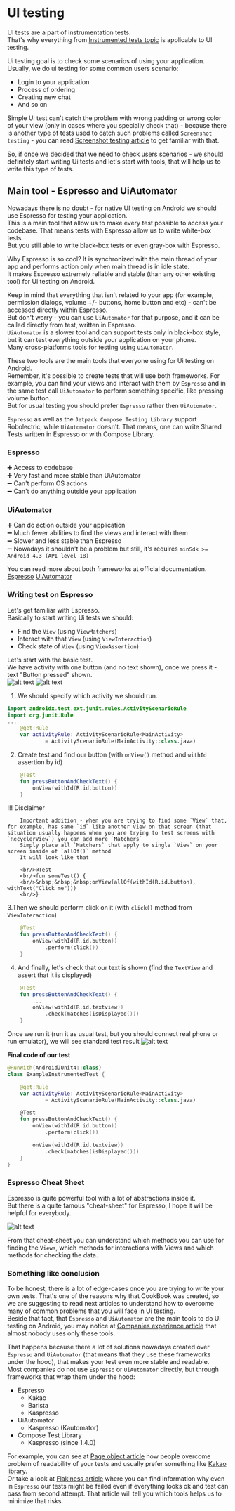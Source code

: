 # UI testing

UI tests are a part of instrumentation tests. <br/>
That's why everything from [Instrumented tests topic](https://android-ui-testing.github.io/Cookbook/basics/instrumented_testing_basics/) is applicable to UI testing.

Ui testing goal is to check some scenarios of using your application.<br/>
Usually, we do ui testing for some common users scenario:

* Login to your application
* Process of ordering 
* Creating new chat 
* And so on

Simple Ui test can't catch the problem with wrong padding or wrong color of your view (only in cases where you specially check that) - because there is another type of tests used to catch such problems called `Screenshot testing` - you can read [Screenshot testing article](https://android-ui-testing.github.io/Cookbook/basics/screenshot_testing/) to get familiar with that.<br/>

So, if once we decided that we need to check users scenarios - we should definitely start writing Ui tests and let's start with tools, that will help us to write this type of tests.

## Main tool - Espresso and UiAutomator

Nowadays there is no doubt - for native UI testing on Android we should use Espresso for testing your application.
<br/>This is a main tool that allow us to make every test possible to access your codebase. That means tests with Espresso allow us to write white-box tests.
<br/>But you still able to write black-box tests or even gray-box with Espresso.

Why Espresso is so cool? It is synchronized with the main thread of your app and performs action only when main thread is in idle state.
<br/>It makes Espresso extremely reliable and stable (than any other existing tool) for Ui testing on Android.

Keep in mind that everything that isn't related to your app (for example, permission dialogs, volume +/- buttons, home button and etc) - can't be accessed directly within Espresso.
<br/>But don't worry - you can use `UiAutomator` for that purpose, and it can be called directly from test, written in Espresso.
<br/>`UiAutomator` is a slower tool and can support tests only in black-box style, but it can test everything outside your application on your phone.
<br/>Many cross-platforms tools for testing using `UiAutomator`.

These two tools are the main tools that everyone using for Ui testing on Android. <br/>
Remember, it's possible to create tests that will use both frameworks. For example, you can find your views and interact with them by `Espresso` and in the same test call `UiAutomator` to perform something specific, like pressing volume button. <br/>
But for usual testing you should prefer `Espresso` rather then `UiAutomator`. 

`Espresso` as well as the `Jetpack Compose Testing Library` support Robolectric, while `UiAutomator` doesn't.
That means, one can write Shared Tests written in Espresso or with Compose Library.

### Espresso

➕ Access to codebase <br/>
➕ Very fast and more stable than UiAutomator <br/>
➖ Can't perform OS actions <br/>
➖ Can't do anything outside your application <br/>

### UiAutomator

➕ Can do action outside your application <br/>
➖ Much fewer abilities to find the views and interact with them <br/>
➖ Slower and less stable than Espresso <br/>
➖ Nowadays it shouldn't be a problem but still, it's requires `minSdk >= Android 4.3 (API level 18)` <br/>

You can read more about both frameworks at official documentation. [Espresso](https://developer.android.com/training/testing/espresso) [UiAutomator](https://developer.android.com/training/testing/ui-automator) 

### Writing test on Espresso

Let's get familiar with Espresso.
<br/>Basically to start writing Ui tests we should:

* Find the `View` (using `ViewMatchers`)
* Interact with that `View` (using `ViewInteraction`)
* Check state of `View` (using `ViewAssertion`)

Let's start with the basic test.
<br/>We have activity with one button (and no text shown), once we press it - text "Button pressed" shown.<br/>
![alt text](../images/ui_testing/ui_testing_button.png "First state") ![alt text](../images/ui_testing/ui_testing_button_clicked.png "Second state")<br/>
1. We should specify which activity we should run.
```kotlin
import androidx.test.ext.junit.rules.ActivityScenarioRule
import org.junit.Rule
...
    @get:Rule
    var activityRule: ActivityScenarioRule<MainActivity>
            = ActivityScenarioRule(MainActivity::class.java)
```
2. Create test and find our button (with `onView()` method and `withId` assertion by id)
```kotlin
    @Test
    fun pressButtonAndCheckText() {
        onView(withId(R.id.button))
    }
```

!!! Disclaimer

        Important addition - when you are trying to find some `View` that, for example, has same `id` like another View on that screen (that situation usually happens when you are trying to test screens with `RecyclerView`) you can add more `Matchers`
        Simply place all `Matchers` that apply to single `View` on your screen inside of `allOf()` method
        It will look like that
        
        <br/>@Test
        <br/>fun someTest() {
        <br/>&nbsp;&nbsp;&nbsp;onView(allOf(withId(R.id.button), withText("Click me")))
        <br/>}

3.Then we should perform click on it (with `click()` method from `ViewInteraction`)
```kotlin
    @Test
    fun pressButtonAndCheckText() {
        onView(withId(R.id.button))
            .perform(click())
    }
```
4. And finally, let's check that our text is shown (find the `TextView` and assert that it is displayed)
```kotlin
    @Test
    fun pressButtonAndCheckText() {
        ...
        onView(withId(R.id.textview))
            .check(matches(isDisplayed()))
    }
```
Once we run it (run it as usual test, but you should connect real phone or run emulator), we will see standard test result
![alt text](../images/ui_testing/ui_testing_results.png "First state")

**Final code of our test**
```kotlin
@RunWith(AndroidJUnit4::class)
class ExampleInstrumentedTest {

    @get:Rule
    var activityRule: ActivityScenarioRule<MainActivity>
            = ActivityScenarioRule(MainActivity::class.java)

    @Test
    fun pressButtonAndCheckText() {
        onView(withId(R.id.button))
            .perform(click())

        onView(withId(R.id.textview))
            .check(matches(isDisplayed()))
    }
}
```

### Espresso Cheat Sheet

Espresso is quite powerful tool with a lot of abstractions inside it. 
<br/>But there is a quite famous "cheat-sheet" for Espresso, I hope it will be helpful for everybody.

![alt text](../images/ui_testing/ui_testing_cheat_sheet.jpeg "Cheat sheet")

From that cheat-sheet you can understand which methods you can use for finding the `Views`, which methods for interactions with Views and which methods for checking the data.

### Something like conclusion

To be honest, there is a lot of edge-cases once you are trying to write your own tests. That's one of the reasons why that CookBook was created, so we are suggesting to read next articles to understand how to overcome many of common problems that you will face in Ui testing. <br/>
Beside that fact, that `Espresso` and `UiAutomator` are the main tools to do Ui testing on Android, you may notice at [Companies experience article](https://android-ui-testing.github.io/Cookbook/adoption/companies_experience/) that almost nobody uses only these tools.<br/>

That happens because there a lot of solutions nowadays created over `Espresso` and `UiAutomator` (that means that they use these frameworks under the hood), that makes your test even more stable and readable.<br/>
Most companies do not use `Espresso` or `UiAutomator` directly, but through frameworks that wrap them under the hood:

* Espresso
    - Kakao
    - Barista
    - Kaspresso
* UiAutomator
    - Kaspresso (Kautomator)
* Compose Test Library
    - Kaspresso (since 1.4.0)
    
For example, you can see at [Page object article](https://android-ui-testing.github.io/Cookbook/practices/page_object/) how people overcome problem of readability of your tests and usually prefer something like [Kakao library](https://github.com/agoda-com/Kakao). <br/>
Or take a look at [Flakiness article](https://android-ui-testing.github.io/Cookbook/practices/flakiness/) where you can find information why even in `Espresso` our tests might be failed even if everything looks ok and test can pass from second attempt. That article will tell you which tools helps us to minimize that risks.
